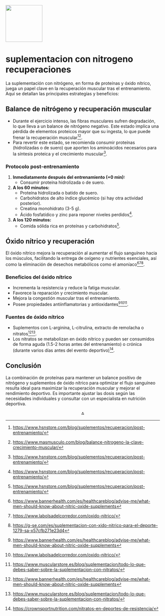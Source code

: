 <img src="https://r2cdn.perplexity.ai/pplx-full-logo-primary-dark%402x.png" class="logo" width="120"/>

# suplementacion con nitrogeno recuperaciones

La suplementación con nitrógeno, en forma de proteínas y óxido nítrico, juega un papel clave en la recuperación muscular tras el entrenamiento. Aquí se detallan las principales estrategias y beneficios:

## **Balance de nitrógeno y recuperación muscular**

- Durante el ejercicio intenso, las fibras musculares sufren degradación, lo que lleva a un balance de nitrógeno negativo. Este estado implica una pérdida de elementos proteicos mayor que su ingesta, lo que puede frenar la recuperación muscular[^1][^7].
- Para revertir este estado, se recomienda consumir proteínas (hidrolizadas o de suero) que aporten los aminoácidos necesarios para la síntesis proteica y el crecimiento muscular[^1].


### **Protocolo post-entrenamiento**

1. **Inmediatamente después del entrenamiento (+0 min):**
    - Consumir proteína hidrolizada o de suero.
2. **A los 60 minutos:**
    - Proteína hidrolizada o batido de suero.
    - Carbohidratos de alto índice glucémico (si hay otra actividad posterior).
    - Creatina monohidrato (3-5 g).
    - Ácido fosfatídico y zinc para reponer niveles perdidos[^1].
3. **A los 120 minutos:**
    - Comida sólida rica en proteínas y carbohidratos[^1].

## **Óxido nítrico y recuperación**

El óxido nítrico mejora la recuperación al aumentar el flujo sanguíneo hacia los músculos, facilitando la entrega de oxígeno y nutrientes esenciales, así como la eliminación de desechos metabólicos como el amoníaco[^2][^3][^8].

### **Beneficios del óxido nítrico**

- Incrementa la resistencia y reduce la fatiga muscular.
- Favorece la reparación y crecimiento muscular.
- Mejora la congestión muscular tras el entrenamiento.
- Posee propiedades antiinflamatorias y antioxidantes[^2][^3][^4].


### **Fuentes de óxido nítrico**

- Suplementos con L-arginina, L-citrulina, extracto de remolacha o nitratos[^2][^4].
- Los nitratos se metabolizan en óxido nítrico y pueden ser consumidos de forma aguda (1.5-2 horas antes del entrenamiento) o crónica (durante varios días antes del evento deportivo)[^5].


## **Conclusión**

La combinación de proteínas para mantener un balance positivo de nitrógeno y suplementos de óxido nítrico para optimizar el flujo sanguíneo resulta ideal para maximizar la recuperación muscular y mejorar el rendimiento deportivo. Es importante ajustar las dosis según las necesidades individuales y consultar con un especialista en nutrición deportiva.

<div style="text-align: center">⁂</div>

[^1]: https://www.hsnstore.com/blog/suplementos/recuperacion/post-entrenamiento/

[^2]: https://www.bannerhealth.com/es/healthcareblog/advise-me/what-men-should-know-about-nitric-oxide-supplements

[^3]: https://www.labolsadelcorredor.com/oxido-nitrico/

[^4]: https://www.muscularstore.es/blog/suplementacion/todo-lo-que-debes-saber-sobre-la-suplementacion-con-nitratos/

[^5]: https://crownsportnutrition.com/nitratos-en-deportes-de-resistencia/

[^6]: https://xtratus.es/collections/nitrato

[^7]: https://www.masmusculo.com/blog/balance-nitrogeno-la-clave-crecimiento-muscular/

[^8]: https://g-se.com/es/suplementacion-con-xido-nitrico-para-el-deporte-1279-sa-x57cfb271e23d4

